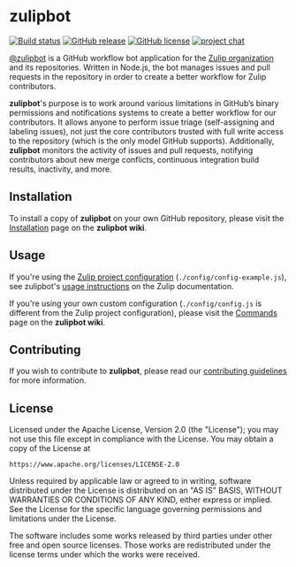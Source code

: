 # zulipbot

[![Build status](https://github.com/zulip/zulipbot/actions/workflows/node.js.yml/badge.svg)](https://github.com/zulip/zulipbot/actions/workflows/node.js.yml)
[![GitHub release](https://img.shields.io/github/release/zulip/zulipbot.svg)](https://github.com/zulip/zulipbot/releases/latest)
[![GitHub license](https://img.shields.io/badge/license-Apache%202-blue.svg)](../LICENSE.md)
[![project chat](https://img.shields.io/badge/zulip-join_chat-brightgreen.svg)](https://chat.zulip.org/#narrow/stream/zulipbot)

[@zulipbot](https://github.com/zulipbot) is a GitHub workflow bot application
for the [Zulip organization](https://zulip.org) and its repositories. Written in
Node.js, the bot manages issues and pull requests in the repository in order to
create a better workflow for Zulip contributors.

**zulipbot**'s purpose is to work around various limitations in GitHub’s binary
permissions and notifications systems to create a better workflow for our
contributors. It allows anyone to perform issue triage (self-assigning and
labeling issues), not just the core contributors trusted with full write access
to the repository (which is the only model GitHub supports). Additionally,
**zulipbot** monitors the activity of issues and pull requests, notifying
contributors about new merge conflicts, continuous integration build results,
inactivity, and more.

## Installation

To install a copy of **zulipbot** on your own GitHub repository, please visit
the [Installation](https://github.com/zulip/zulipbot/wiki/Installation) page on
the **zulipbot wiki**.

## Usage

If you're using the [Zulip project configuration](../config/config-example.js)
(`./config/config-example.js`), see zulipbot's [usage
instructions](https://zulip.readthedocs.io/en/latest/contributing/zulipbot-usage.html)
on the Zulip documentation.

If you're using your own custom configuration (`./config/config.js` is different
from the Zulip project configuration), please visit the
[Commands](https://github.com/zulip/zulipbot/wiki/Commands) page on the
**zulipbot wiki**.

## Contributing

If you wish to contribute to **zulipbot**, please read our [contributing
guidelines](CONTRIBUTING.md) for more information.

## License

Licensed under the Apache License, Version 2.0 (the "License"); you may not
use this file except in compliance with the License. You may obtain a copy
of the License at

```
https://www.apache.org/licenses/LICENSE-2.0
```

Unless required by applicable law or agreed to in writing, software
distributed under the License is distributed on an "AS IS" BASIS, WITHOUT
WARRANTIES OR CONDITIONS OF ANY KIND, either express or implied. See the
License for the specific language governing permissions and limitations
under the License.

The software includes some works released by third parties under other free
and open source licenses. Those works are redistributed under the license
terms under which the works were received.

